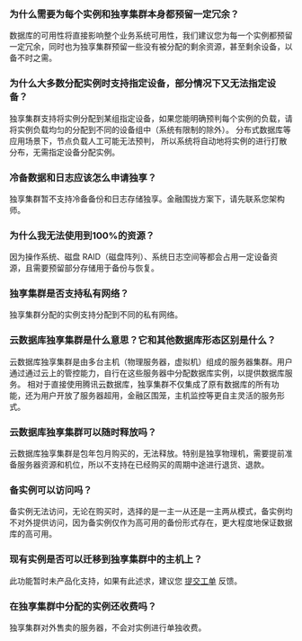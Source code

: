 ### 为什么需要为每个实例和独享集群本身都预留一定冗余？
数据库的可用性将直接影响整个业务系统可用性，我们建议您为每一个实例都预留一定冗余，同时也为独享集群预留一些没有被分配的剩余资源，甚至剩余设备，以备不时之需。

### 为什么大多数分配实例时支持指定设备，部分情况下又无法指定设备？
独享集群支持将实例分配到某组指定设备，如果您能明确预判每个实例的负载，请将实例负载均匀的分配到不同的设备组中（系统有限制的除外）。
分布式数据库等应用场景下，节点负载人工可能无法预判， 所以系统将自动地将实例的进行打散分布，无需指定设备分配实例。

### 冷备数据和日志应该怎么申请独享？
独享集群暂不支持冷备备份和日志存储独享。金融围拢方案下，请先联系您架构师。

### 为什么我无法使用到100%的资源？
因为操作系统、磁盘 RAID（磁盘阵列）、系统日志空间等都会占用一定设备资源，且需要预留部分存储用于备份与恢复。

### 独享集群是否支持私有网络？
独享集群分配的实例支持分配到不同的私有网络。

### 云数据库独享集群是什么意思？它和其他数据库形态区别是什么？
云数据库独享集群是由多台主机（物理服务器，虚拟机）组成的服务器集群。用户通过通过云上的管控能力，自行在这些服务器中分配数据库实例，以提供数据库服务。
相对于直接使用腾讯云数据库，独享集群不仅集成了原有数据库的所有功能，还为用户开放了服务器超用，金融区围笼，主机监控等更自主灵活的服务形式。

### 云数据库独享集群可以随时释放吗？
云数据库独享集群是包年包月购买的，无法释放。特别是独享物理机，需要提前准备服务器资源和机位，所以不支持在已经购买的周期中途进行退货、退款。

### 备实例可以访问吗？
备实例无法访问，无论在购买时，选择的是一主一从还是一主两从模式，备实例均不对外提供访问，因为备实例仅作为高可用的备份形式存在，更大程度地保证数据库的高可用。

### 现有实例是否可以迁移到独享集群中的主机上？
此功能暂时未产品化支持，如果有此述求，建议您 [提交工单](https://console.cloud.tencent.com/workorder/category) 反馈。

### 在独享集群中分配的实例还收费吗？
独享集群对外售卖的服务器，不会对实例进行单独收费。
